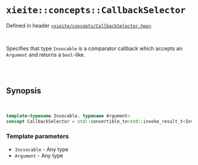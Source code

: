 # `xieite::concepts::CallbackSelector`
Defined in header [`<xieite/concepts/CallbackSelector.hpp>`](https://github.com/Eczbek/xieite/tree/main/include/xieite/concepts/CallbackSelector.hpp)

<br/>


Specifies that type `Invocable` is a comparator callback which accepts an `Argument` and returns a `bool`-like.

<br/><br/>

## Synopsis

<br/>

```cpp
template<typename Invocable, typename Argument>
concept CallbackSelector = std::convertible_to<std::invoke_result_t<Invocable, Argument>, bool>;
```
### Template parameters
- `Incvocable` - Any type
- `Argument` - Any type
